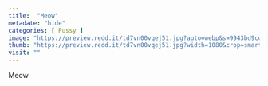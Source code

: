 ```yaml
---
title:  "Meow"
metadate: "hide"
categories: [ Pussy ]
image: "https://preview.redd.it/td7vn00vqej51.jpg?auto=webp&s=9943bd9cdc70ea8d260a715bd514fd98a281ba88"
thumb: "https://preview.redd.it/td7vn00vqej51.jpg?width=1080&crop=smart&auto=webp&s=cbaf4e2b078e874b86dd2e5809911bac4d20250a"
visit: ""
---
```

Meow
